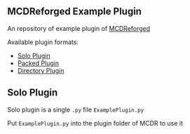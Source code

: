 MCDReforged Example Plugin
---------

An repository of example plugin of [MCDReforged](https://github.com/Fallen-Breath/MCDReforged)

Available plugin formats:

- [Solo Plugin](https://github.com/MCDReforged/MCDReforged-ExamplePlugin/tree/solo-plugin)
- [Packed Plugin](https://github.com/MCDReforged/MCDReforged-ExamplePlugin/tree/packed-plugin)
- [Directory Plugin](https://github.com/MCDReforged/MCDReforged-ExamplePlugin/tree/directory-plugin)

## Solo Plugin

Solo plugin is a single `.py` file `ExamplePlugin.py`

Put `ExamplePlugin.py` into the plugin folder of MCDR to use it

